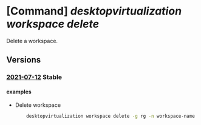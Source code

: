# [Command] _desktopvirtualization workspace delete_

Delete a workspace.

## Versions

### [2021-07-12](/Resources/mgmt-plane/L3N1YnNjcmlwdGlvbnMve30vcmVzb3VyY2Vncm91cHMve30vcHJvdmlkZXJzL21pY3Jvc29mdC5kZXNrdG9wdmlydHVhbGl6YXRpb24vd29ya3NwYWNlcy97fQ==/2021-07-12.xml) **Stable**

<!-- mgmt-plane /subscriptions/{}/resourcegroups/{}/providers/microsoft.desktopvirtualization/workspaces/{} 2021-07-12 -->

#### examples

- Delete workspace
    ```bash
        desktopvirtualization workspace delete -g rg -n workspace-name
    ```
